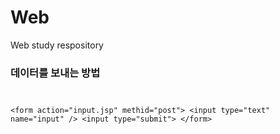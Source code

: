 # Web
Web study respository

<h3>데이터를 보내는 방법</h3>
<code><pre>

&lt;form action="input.jsp" methid="post"&gt;
        &lt;input type="text" name="input" /&gt;
        &lt;input type="submit"&gt;
&lt;/form&gt;

</pre></code>
<p></p>